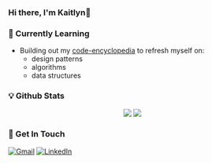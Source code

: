 ### Hi there, I'm Kaitlyn👋
<!--
**KaitlynParsons/KaitlynParsons** is a ✨ _special_ ✨ repository because its `README.md` (this file) appears on your GitHub profile.

Here are some ideas to get you started:

- 🔭 I’m currently working on ...
- 🌱 I’m currently learning ...
- 👯 I’m looking to collaborate on ...
- 🤔 I’m looking for help with ...
- 💬 Ask me about ...
- 📫 How to reach me: ...
- 😄 Pronouns: ...
- ⚡ Fun fact: ...
-->
### 🌱 Currently Learning
 - Building out my [code-encyclopedia](https://github.com/KaitlynParsons/code-encyclopedia) to refresh myself on:
   - design patterns
   - algorithms
   - data structures

### 💡 Github Stats
<p align="center">
  <img src="https://github-readme-stats.vercel.app/api/top-langs/?username=KaitlynParsons">
  <img src="https://github-readme-stats.vercel.app/api?username=KaitlynParsons&show_icons=true&theme=buefy">
</p>

### 💌 Get In Touch
[![Gmail](https://img.shields.io/badge/-GMAIL-D14836?style=for-the-badge&logo=gmail&logoColor=white)](mailto:kaitie.98@hotmail.com)
[![LinkedIn](https://img.shields.io/badge/-LINKEDIN-0077B5?style=for-the-badge&logo=linkedin&logoColor=white)](https://www.linkedin.com/in/kpars/)
